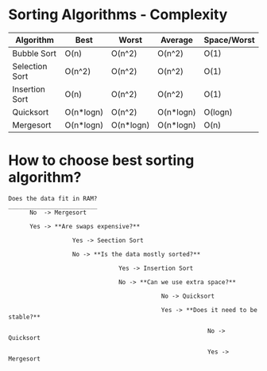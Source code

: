   # Sorting Algorithms - Complexity

|  Algorithm	      |  Best          |  Worst       |  Average     |  Space/Worst  |
|  ---------------  |  ------------  |  ----------  |  ----------  |  -----------  | 
|  Bubble Sort      |  O(n)          |  O(n^2)      |  O(n^2)      |  O(1)         |      
|  Selection Sort   |  O(n^2)        |  O(n^2)      |  O(n^2)      |  O(1)         |         
|  Insertion Sort   |  O(n)          |  O(n^2)      |  O(n^2)      |  O(1)         |           
|  Quicksort        |  O(n*logn)     |  O(n^2)      |  O(n*logn)   |  O(logn)      |               
|  Mergesort        |  O(n*logn)     |  O(n*logn)   |  O(n*logn)   |  O(n)         |         


# How to choose best sorting algorithm?

    Does the data fit in RAM? 
    _________________________ 
          No  -> Mergesort
   
          Yes -> **Are swaps expensive?** 
   
                      Yes -> Seection Sort
              
                      No -> **Is the data mostly sorted?** 
                          
                                   Yes -> Insertion Sort
                          
                                   No -> **Can we use extra space?**
                                      
                                               No -> Quicksort
                                       
                                               Yes -> **Does it need to be stable?** 
                                                   
                                                            No -> Quicksort
                                                    
                                                            Yes -> Mergesort  
                     
                     
                     
